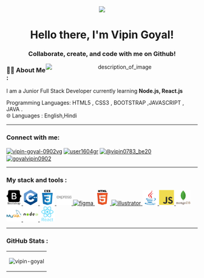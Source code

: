 <div id="header" align="center">
  <img src="https://media.giphy.com/media/du3J3cXyzhj75IOgvA/giphy.gif" width="100"/>

<h1 align="center">Hello there, I'm Vipin Goyal!</h1>
<h3 align="center">Collaborate, create, and code with me on Github!</h3>
<img src="https://user-images.githubusercontent.com/118294368/229310224-18583544-7ea0-4618-856c-2f5e7b24600b.png" alt="description_of_image" align="right"  width=400">

<!--     <img src="https://media.giphy.com/media/hvRJCLFzcasrR4ia7z/giphy.gif" width="30px"/> -->
  </h1>
  </div>
  
  
### :technologist: About Me :
 I am a Junior Full Stack Developer currently learning **Node.js, React.js**
 <br>
                                                                                           
 Programming Languages: HTML5 , CSS3 , BOOTSTRAP ,JAVASCRIPT , JAVA .<br>
                                                                                           🌐 Languages : English,Hindi
                                                                                           <HR>
                                                                                           


<h3 align="left">Connect with me:</h3>
<p align="left">
<a href="https://linkedin.com/in/vipin-goyal-0902vg" target="blank"><img align="center" src="https://raw.githubusercontent.com/rahuldkjain/github-profile-readme-generator/master/src/images/icons/Social/linked-in-alt.svg" alt="vipin-goyal-0902vg" height="30" width="40" /></a>
<a href="https://www.leetcode.com/user1604gr" target="blank"><img align="center" src="https://raw.githubusercontent.com/rahuldkjain/github-profile-readme-generator/master/src/images/icons/Social/leet-code.svg" alt="user1604gr" height="30" width="40" /></a>
<a href="https://www.hackerearth.com/@vipin0783_be20" target="blank"><img align="center" src="https://raw.githubusercontent.com/rahuldkjain/github-profile-readme-generator/master/src/images/icons/Social/hackerearth.svg" alt="@vipin0783_be20" height="30" width="40" /></a>
<a href="https://auth.geeksforgeeks.org/user/goyalvipin0902" target="blank"><img align="center" src="https://raw.githubusercontent.com/rahuldkjain/github-profile-readme-generator/master/src/images/icons/Social/geeks-for-geeks.svg" alt="goyalvipin0902" height="30" width="40" /></a>
</p>
<HR>

### My stack and tools :
<div>
<p align="left"> <a href="https://getbootstrap.com" target="_blank" rel="noreferrer"> <img src="https://raw.githubusercontent.com/devicons/devicon/master/icons/bootstrap/bootstrap-plain-wordmark.svg" alt="bootstrap" width="40" height="40"/> </a> <a href="https://www.w3schools.com/cpp/" target="_blank" rel="noreferrer"> <img src="https://raw.githubusercontent.com/devicons/devicon/master/icons/cplusplus/cplusplus-original.svg" alt="cplusplus" width="40" height="40"/> </a> <a href="https://www.w3schools.com/css/" target="_blank" rel="noreferrer"> <img src="https://raw.githubusercontent.com/devicons/devicon/master/icons/css3/css3-original-wordmark.svg" alt="css3" width="40" height="40"/> </a>
<a href="https://expressjs.com" target="_blank" rel="noreferrer"> <img src="https://raw.githubusercontent.com/devicons/devicon/master/icons/express/express-original-wordmark.svg" alt="express" width="40" height="40"/> </a> <a href="https://www.figma.com/" target="_blank" rel="noreferrer"> <img src="https://www.vectorlogo.zone/logos/figma/figma-icon.svg" alt="figma" width="40" height="40"/> </a> <a href="https://www.w3.org/html/" target="_blank" rel="noreferrer"> <img src="https://raw.githubusercontent.com/devicons/devicon/master/icons/html5/html5-original-wordmark.svg" alt="html5" width="40" height="40"/> </a> <a href="https://www.adobe.com/in/products/illustrator.html" target="_blank" rel="noreferrer"> <img src="https://www.vectorlogo.zone/logos/adobe_illustrator/adobe_illustrator-icon.svg" alt="illustrator" width="40" height="40"/> </a> <a href="https://www.java.com" target="_blank" rel="noreferrer"> <img src="https://raw.githubusercontent.com/devicons/devicon/master/icons/java/java-original.svg" alt="java" width="40" height="40"/> </a> <a href="https://developer.mozilla.org/en-US/docs/Web/JavaScript" target="_blank" rel="noreferrer"> <img src="https://raw.githubusercontent.com/devicons/devicon/master/icons/javascript/javascript-original.svg" alt="javascript" width="40" height="40"/> </a> <a href="https://www.mongodb.com/" target="_blank" rel="noreferrer"> <img src="https://raw.githubusercontent.com/devicons/devicon/master/icons/mongodb/mongodb-original-wordmark.svg" alt="mongodb" width="40" height="40"/> </a> <a href="https://www.mysql.com/" target="_blank" rel="noreferrer"> <img src="https://raw.githubusercontent.com/devicons/devicon/master/icons/mysql/mysql-original-wordmark.svg" alt="mysql" width="40" height="40"/> </a> <a href="https://nodejs.org" target="_blank" rel="noreferrer"> <img src="https://raw.githubusercontent.com/devicons/devicon/master/icons/nodejs/nodejs-original-wordmark.svg" alt="nodejs" width="40" height="40"/> </a> <a href="https://reactjs.org/" target="_blank" rel="noreferrer"> <img src="https://raw.githubusercontent.com/devicons/devicon/master/icons/react/react-original-wordmark.svg" alt="react" width="40" height="40"/> </a> </p>
</div>
<HR>

### GitHub Stats :

<table align="center">
  <tr>
<!--     <td>
      <p>&nbsp;<img align="center" src="https://github-readme-stats.vercel.app/api?username=vipin-goyal&show_icons=true&locale=en" alt="vipin-goyal" /></p>
    </td> -->
    <td>
      <p><img align="center" src="https://github-readme-stats.vercel.app/api/top-langs?username=vipin-goyal&show_icons=true&locale=en&layout=compact" alt="vipin-goyal" /></p>
      </td>
    
</table>



